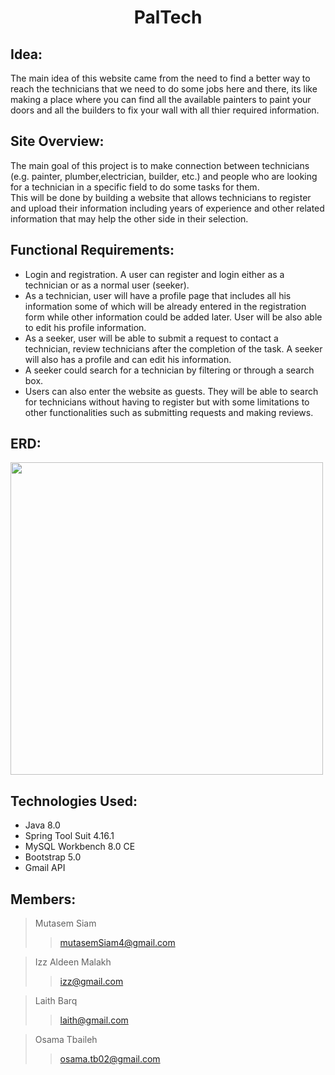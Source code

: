 <div align="center">
  <h1> PalTech </h1>
</div>

## Idea:
The main idea of this website came from the need to find a better way to reach the technicians that we need to do some jobs here and there, its like making a place where you can find all the available painters to paint your doors and all the builders to fix your wall with all thier required information.

## Site Overview:
The main goal of this project is to make connection between technicians (e.g. painter, plumber,electrician, builder, etc.) and people who are looking for a technician in a specific field to do some tasks for them.
<br>
This will be done by building a website that allows technicians to register and upload their information including years of experience and other related information that
may help the other side in their selection.

## Functional Requirements:
* Login and registration. A user can register and login either as a technician or as a normal
user (seeker).
* As a technician, user will have a profile page that includes all his information some of which will be already entered in the registration form while other information could be added later. User will be also able to edit his profile information.
* As a seeker, user will be able to submit a request to contact a technician, review technicians after the completion of the task. A seeker will also has a profile and can edit his information.
* A seeker could search for a technician by filtering or through a search box.
* Users can also enter the website as guests. They will be able to search for technicians without having to register but with some limitations to other functionalities such as submitting requests and making reviews.

## ERD:
<img src="(https://github.com/OsamaTbaileh/Java/blob/master/java%20project%20ERD%20pic/ERD.png" width="500" />


## Technologies Used:
- Java 8.0
- Spring Tool Suit 4.16.1
- MySQL Workbench 8.0 CE
- Bootstrap 5.0
- Gmail API

## Members:
> Mutasem Siam
>> mutasemSiam4@gmail.com

> Izz Aldeen Malakh
>> izz@gmail.com

> Laith Barq
>> laith@gmail.com

> Osama Tbaileh
>> osama.tb02@gmail.com

